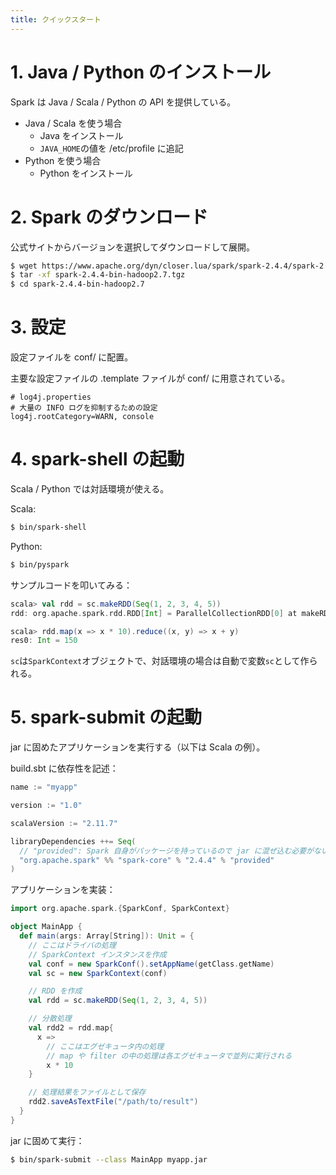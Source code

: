 ```yaml
---
title: クイックスタート
---
```


# 1. Java / Python のインストール

Spark は Java / Scala / Python の API を提供している。

- Java / Scala を使う場合
  - Java をインストール
  - `JAVA_HOME`の値を /etc/profile に追記
- Python を使う場合
  - Python をインストール


# 2. Spark のダウンロード

公式サイトからバージョンを選択してダウンロードして展開。

```bash
$ wget https://www.apache.org/dyn/closer.lua/spark/spark-2.4.4/spark-2.4.4-bin-hadoop2.7.tgz
$ tar -xf spark-2.4.4-bin-hadoop2.7.tgz
$ cd spark-2.4.4-bin-hadoop2.7
```

# 3. 設定

設定ファイルを conf/ に配置。

主要な設定ファイルの .template ファイルが conf/ に用意されている。

```
# log4j.properties
# 大量の INFO ログを抑制するための設定
log4j.rootCategory=WARN, console
```

# 4. spark-shell の起動

Scala / Python では対話環境が使える。

Scala:

```bash
$ bin/spark-shell
```

Python:

```bash
$ bin/pyspark
```

サンプルコードを叩いてみる：

```scala
scala> val rdd = sc.makeRDD(Seq(1, 2, 3, 4, 5))
rdd: org.apache.spark.rdd.RDD[Int] = ParallelCollectionRDD[0] at makeRDD at <console>:27

scala> rdd.map(x => x * 10).reduce((x, y) => x + y)
res0: Int = 150
```

`sc`は`SparkContext`オブジェクトで、対話環境の場合は自動で変数`sc`として作られる。

# 5. spark-submit の起動

jar に固めたアプリケーションを実行する（以下は Scala の例）。

build.sbt に依存性を記述：

```scala
name := "myapp"

version := "1.0"

scalaVersion := "2.11.7"

libraryDependencies ++= Seq(
  // "provided": Spark 自身がパッケージを持っているので jar に混ぜ込む必要がない
  "org.apache.spark" %% "spark-core" % "2.4.4" % "provided"
)
```

アプリケーションを実装：

```scala
import org.apache.spark.{SparkConf, SparkContext}

object MainApp {
  def main(args: Array[String]): Unit = {
    // ここはドライバの処理
    // SparkContext インスタンスを作成
    val conf = new SparkConf().setAppName(getClass.getName)
    val sc = new SparkContext(conf)

    // RDD を作成
    val rdd = sc.makeRDD(Seq(1, 2, 3, 4, 5))

    // 分散処理
    val rdd2 = rdd.map{
      x =>
        // ここはエグゼキュータ内の処理
        // map や filter の中の処理は各エグゼキュータで並列に実行される
        x * 10
    }

    // 処理結果をファイルとして保存
    rdd2.saveAsTextFile("/path/to/result")
  }
}
```

jar に固めて実行：

```bash
$ bin/spark-submit --class MainApp myapp.jar
```
